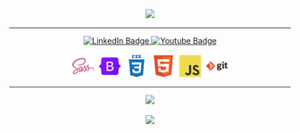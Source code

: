 


<div id="header" align="center">
  <img src="https://media.tenor.com/BJ-9w-MUVCMAAAAM/tis100-sad.gif"/><hr>
</div>

<div id="badges"align="center">
  <a href="your-linkedin-URL">
    <img src="https://img.shields.io/badge/LinkedIn-blue?style=for-the-badge&logo=linkedin&logoColor=white" alt="LinkedIn Badge"/>
  </a>
  <a href="your-youtube-URL">
    <img src="https://img.shields.io/badge/Instagram-red?style=for-the-badge&logo=instagram&logoColor=white" alt="Youtube Badge"/>
  </a>
<!--   <a href="your-twitter-URL">
    <img src="https://img.shields.io/badge/Twitter-blue?style=for-the-badge&logo=twitter&logoColor=white" alt="Twitter Badge"/>
  </a> -->
</div><br>
<div align="center">
  <img src="https://github.com/devicons/devicon/blob/master/icons/sass/sass-original.svg" title="Redux" alt="Redux " width="40" height="40"/>&nbsp;
   <img src="https://github.com/devicons/devicon/blob/master/icons/bootstrap/bootstrap-original.svg" title="Redux" alt="Redux " width="40" height="40"/>&nbsp;
  <img src="https://github.com/devicons/devicon/blob/master/icons/css3/css3-plain-wordmark.svg"  title="CSS3" alt="CSS" width="40" height="40"/>&nbsp;
  <img src="https://github.com/devicons/devicon/blob/master/icons/html5/html5-original.svg" title="HTML5" alt="HTML" width="40" height="40"/>&nbsp;
  <img src="https://github.com/devicons/devicon/blob/master/icons/javascript/javascript-original.svg" title="JavaScript" alt="JavaScript" width="40" height="40"/>&nbsp;
  <img src="https://github.com/devicons/devicon/blob/master/icons/git/git-original-wordmark.svg" title="Git" **alt="Git" width="40" height="40"/>
</div><hr>

  


<div align="center"><img style="height: auto; width: 40%;" class="img" src="https://github-readme-stats.vercel.app/api?username=TheMaharshii&theme=radical&show_icons=true&include_all_commits=true&hide_border=true" /></div><br>


<div align="center"><img style="height: auto; width: 40%;" class="img" src="https://github-readme-stats.vercel.app/api/top-langs/?username=TheMaharshii&theme=radical&langs_count=8&layout=compact&hide_border=true" /></div>


  
  



